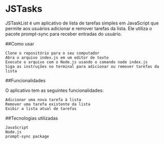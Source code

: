 # JSTasks

JSTaskList é um aplicativo de lista de tarefas simples em JavaScript que permite aos usuários adicionar e remover tarefas da lista. Ele utiliza o pacote prompt-sync para receber entradas do usuário.

##Como usar

    Clone o repositório para o seu computador
    Abra o arquivo index.js em um editor de texto
    Execute o arquivo com o Node.js usando o comando node index.js
    Siga as instruções no terminal para adicionar ou remover tarefas da lista

##Funcionalidades

O aplicativo tem as seguintes funcionalidades:

    Adicionar uma nova tarefa à lista
    Remover uma tarefa existente da lista
    Exibir a lista atual de tarefas

##Tecnologias utilizadas

    JavaScript
    Node.js
    prompt-sync package
